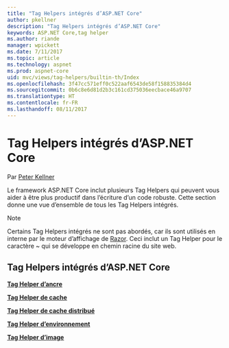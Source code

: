 ```yaml
---
title: "Tag Helpers intégrés d’ASP.NET Core"
author: pkellner
description: "Tag Helpers intégrés d’ASP.NET Core"
keywords: ASP.NET Core,tag helper
ms.author: riande
manager: wpickett
ms.date: 7/11/2017
ms.topic: article
ms.technology: aspnet
ms.prod: aspnet-core
uid: mvc/views/tag-helpers/builtin-th/Index
ms.openlocfilehash: 3f47cc571eff0c522aaf6543de58f158835384d4
ms.sourcegitcommit: 0b6c8e6d81d2b3c161cd375036eecbace46a9707
ms.translationtype: HT
ms.contentlocale: fr-FR
ms.lasthandoff: 08/11/2017
---
```

# <a name="aspnet-core-built-in-tag-helpers"></a>Tag Helpers intégrés d’ASP.NET Core

Par [Peter Kellner](http://peterkellner.net) 

Le framework ASP.NET Core inclut plusieurs Tag Helpers qui peuvent vous aider à être plus productif dans l’écriture d’un code robuste. Cette section donne une vue d’ensemble de tous les Tag Helpers intégrés.

> [!NOTE]
> Certains Tag Helpers intégrés ne sont pas abordés, car ils sont utilisés en interne par le moteur d’affichage de [Razor](xref:mvc/views/razor). Ceci inclut un Tag Helper pour le caractère ~ qui se développe en chemin racine du site web.

## <a name="built-in-aspnet-core-tag-helpers"></a>Tag Helpers intégrés d’ASP.NET Core

**[Tag Helper d’ancre](xref:mvc/views/tag-helpers/builtin-th/AnchorTagHelper)**

**[Tag Helper de cache](xref:mvc/views/tag-helpers/builtin-th/CacheTagHelper)**

**[Tag Helper de cache distribué](xref:mvc/views/tag-helpers/builtin-th/DistributedCacheTagHelper)**

**[Tag Helper d’environnement](xref:mvc/views/tag-helpers/builtin-th/EnvironmentTagHelper)**

[comment]: **[FormActionTagHelper](xref:mvc/views/tag-helpers/builtin-th/FormActionTagHelper)**

[comment]: **[FormTagTagHelper](xref:mvc/views/tag-helpers/builtin-th/FormTagHelper)**

**[Tag Helper d’image](xref:mvc/views/tag-helpers/builtin-th/ImageTagHelper)**

[comment]: **[InputTagHelper](xref:mvc/views/tag-helpers/builtin-th/InputTagHelper)**

[comment]: **[LabelTagHelper](xref:mvc/views/tag-helpers/builtin-th/LabelTagHelper)**

[comment]: **[LinkTagHelper](xref:mvc/views/tag-helpers/builtin-th/LinkTagHelper)**

[comment]: **[OptionTagHelper](xref:mvc/views/tag-helpers/builtin-th/OptionTagHelper)**

[comment]: **[ScriptTagHelper](xref:mvc/views/tag-helpers/builtin-th/ScriptTagTagHelper)**

[comment]: **[SelectTagHelper](xref:mvc/views/tag-helpers/builtin-th/SelectTagTagHelper)**

[comment]: **[TextAreaTagHelper](xref:mvc/views/tag-helpers/builtin-th/TextAreaTagHelper)**

[comment]: **[ValidationMessageTagHelper](xref:mvc/views/tag-helpers/builtin-th/ValidationMessageTagHelper)**

[comment]: **[ValidationSummaryTagHelper](xref:mvc/views/tag-helpers/builtin-th/ValidationSummaryTagHelper)**  
  
  
<!--

## Additional Resources

REQUIRED These must be xref links, not relative, that is ../../
* [Client-Side Development](../../../client-side/index.md)

* [Tag Helpers](xref:mvc/views/tag-helpers/intro)
-->

